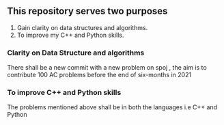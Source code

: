 ## This repository serves two purposes
1. Gain clarity on data structures and algorithms.
2. To improve my C++ and Python skills.

### Clarity on Data Structure and algorithms
There shall be a new commit with a new problem on spoj , the aim is to contribute 100 AC problems before the end of six-months in 2021
### To improve C++ and Python skills
The problems mentioned above shall be in both the languages i.e C++ and Python
